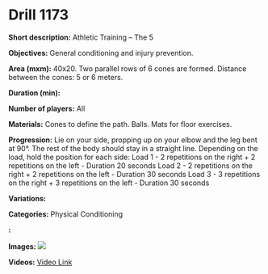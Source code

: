 # Drill 1173

**Short description:**
Athletic Training – The 5

**Objectives:**
General conditioning and injury prevention.

**Area (mxm):**
40x20. Two parallel rows of 6 cones are formed. Distance between the cones: 5 or 6 meters.

**Duration (min):**


**Number of players:**
All

**Materials:**
Cones to define the path. Balls. Mats for floor exercises.

**Progression:**
Lie on your side, propping up on your elbow and the leg bent at 90°. The rest of the body should stay in a straight line. Depending on the load, hold the position for each side: Load 1 - 2 repetitions on the right + 2 repetitions on the left - Duration 20 seconds Load 2 - 2 repetitions on the right + 2 repetitions on the left - Duration 30 seconds Load 3 - 3 repetitions on the right + 3 repetitions on the left - Duration 30 seconds

**Variations:**


**Categories:**
Physical Conditioning

**:**


**Images:**
![](https://www.coachingfutsal.com/\images\2072d4edbb03dcfc5395a9512ae5ce35f5426e826de37a3b8830e193ad7a90fad2055a1be35928e51d45095a763918522a4c069e6abc8cbb5595e75ad87c6f125342987a955e2.jpg)

**Videos:**
[Video Link](https://www.youtube.com/embed/B81Pa-GjL3A)

